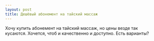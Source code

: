 ```yaml
---
layout: post 
title: Дешёвый абонемент на тайский массаж 
--- 
```

Хочу купить абонемент на тайский массаж, но цены везде так кусаются. Хочется, чтоб и качественно и доступно. Есть варианты?